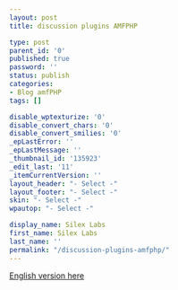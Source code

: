 ```yaml
---
layout: post
title: discussion plugins AMFPHP

type: post
parent_id: '0'
published: true
password: ''
status: publish
categories:
- Blog amfPHP
tags: []

disable_wptexturize: '0'
disable_convert_chars: '0'
disable_convert_smilies: '0'
_epLastError: ''
_epLastMessage: ''
_thumbnail_id: '135923'
_edit_last: '11'
_itemCurrentVersion: ''
layout_header: "- Select -"
layout_footer: "- Select -"
skin: "- Select -"
wpautop: "- Select -"

display_name: Silex Labs
first_name: Silex Labs
last_name: ''
permalink: "/discussion-plugins-amfphp/"
---
```


[English version here](https://www.silexlabs.org/en/2010/03/discussion-plugins-amfphp/)

